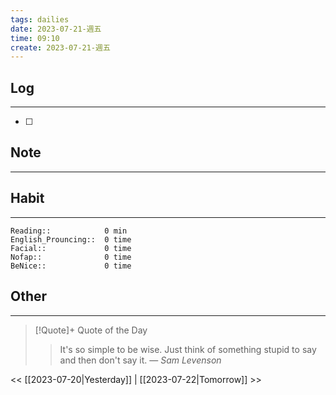```yaml
---
tags: dailies  
date: 2023-07-21-週五
time: 09:10
create: 2023-07-21-週五
---
```


## Log
---
- [ ] 

## Note
---

## Habit
---
```
Reading::            0 min
English_Prouncing::  0 time
Facial::             0 time
Nofap::              0 time
BeNice::             0 time

```
## Other
---

> [!Quote]+ Quote of the Day
> > It's so simple to be wise. Just think of something stupid to say and then don't say it.
> — <cite>Sam Levenson</cite>

<< [[2023-07-20|Yesterday]] | [[2023-07-22|Tomorrow]] >>
